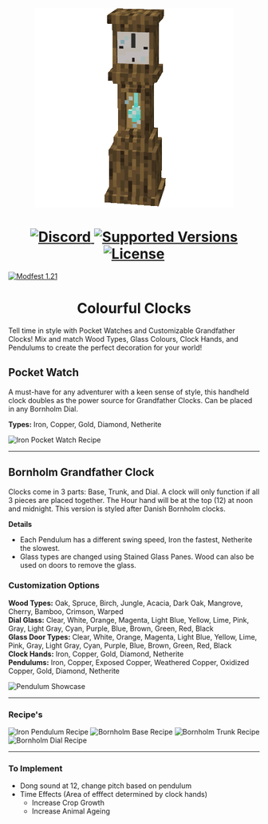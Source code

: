 <br>
<div style="text-align: center;">
    <img src="img/icon.gif" alt="Icon">
</div>

<h1 style="text-align: center;">
    <a href="https://discord.gg/mbuDBHHUws">
        <img src="https://img.shields.io/discord/1159501560997498952?color=5865f2&label=Discord&style=flat" alt="Discord">
    </a>
    <a href="https://legacy.curseforge.com/minecraft/mc-mods/ubes-delight/files">
        <img src="https://cf.way2muchnoise.eu/versions/903894.svg" alt="Supported Versions">
    </a>
    <a href="https://github.com/ChefMooon/ubes-delight/blob/master/LICENSE">
        <img src="https://img.shields.io/github/license/ChefMooon/ubes-delight?style=flat&color=900c3f" alt="License">
    </a>
</h1>

<a href="https://modfest.net/1.21">
    <img src="https://raw.githubusercontent.com/ModFest/art/refs/heads/v2/badge/svg/1.21/compact.svg" alt="Modfest 1.21">
</a>

<h1 style="text-align: center;">Colourful Clocks</h1>

Tell time in style with Pocket Watches and Customizable Grandfather Clocks! Mix and match 
Wood Types, Glass Colours, Clock Hands, and Pendulums to create the perfect decoration for your world!

## Pocket Watch
A must-have for any adventurer with a keen sense of style, this handheld clock doubles as the power source for 
Grandfather Clocks. Can be placed in any Bornholm Dial.

**Types:** Iron, Copper, Gold, Diamond, Netherite

![Iron Pocket Watch Recipe](https://i.imgur.com/PHnvMoE.png)

****

## Bornholm Grandfather Clock
Clocks come in 3 parts: Base, Trunk, and Dial.
A clock will only function if all 3 pieces are placed together. The Hour hand will be at the top (12) at noon and midnight. 
This version is styled after Danish Bornholm clocks.

**Details**   
- Each Pendulum has a different swing speed, Iron the fastest, Netherite the slowest.
- Glass types are changed using Stained Glass Panes. Wood can also be used on doors to remove the glass.

### Customization Options
**Wood Types:** Oak, Spruce, Birch, Jungle, Acacia, Dark Oak, Mangrove, Cherry, Bamboo, Crimson, Warped   
**Dial Glass:** Clear, White, Orange, Magenta, Light Blue, Yellow, Lime, Pink, Gray, Light Gray, Cyan, Purple, Blue, Brown, Green, Red, Black   
**Glass Door Types:** Clear, White, Orange, Magenta, Light Blue, Yellow, Lime, Pink, Gray, Light Gray, Cyan, Purple, Blue, Brown, Green, Red, Black   
**Clock Hands:** Iron, Copper, Gold, Diamond, Netherite   
**Pendulums:** Iron, Copper, Exposed Copper, Weathered Copper, Oxidized Copper, Gold, Diamond, Netherite

![Pendulum Showcase](https://i.imgur.com/hCGRSE5.png)

****

### Recipe's

![Iron Pendulum Recipe](https://i.imgur.com/kJrePnS.png)
![Bornholm Base Recipe](https://i.imgur.com/e6mEccF.png)
![Bornholm Trunk Recipe](https://i.imgur.com/Oa4E5Iw.png)
![Bornholm Dial Recipe](https://i.imgur.com/Wqv8oFw.png)

****

### To Implement

- Dong sound at 12, change pitch based on pendulum
- Time Effects (Area of efffect determined by clock hands)
  - Increase Crop Growth
  - Increase Animal Ageing